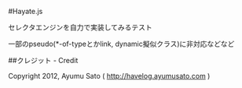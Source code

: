 #Hayate.js

セレクタエンジンを自力で実装してみるテスト

一部のpseudo(*-of-typeとかlink, dynamic擬似クラス)に非対応などなど

##クレジット - Credit

Copyright 2012, Ayumu Sato ( http://havelog.ayumusato.com )